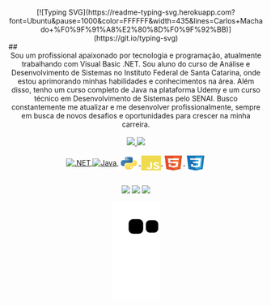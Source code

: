 
### 

<div align="center">[![Typing SVG](https://readme-typing-svg.herokuapp.com?font=Ubuntu&pause=1000&color=FFFFFF&width=435&lines=Carlos+Machado+%F0%9F%91%A8%E2%80%8D%F0%9F%92%BB)](https://git.io/typing-svg)</div>
##

<div align="center">
	<div class="container">
 		 <div class="row justify-content-md-center">
			 <div class="col justify-content-md-center">
		  Sou um profissional apaixonado por tecnologia e programação, atualmente trabalhando com Visual Basic .NET. Sou aluno do curso de Análise e Desenvolvimento de Sistemas no Instituto Federal de Santa Catarina, onde estou aprimorando minhas habilidades e conhecimentos na área. Além disso, tenho um curso completo de Java na plataforma Udemy e um curso técnico em Desenvolvimento de Sistemas pelo SENAI. Busco constantemente me atualizar e me desenvolver profissionalmente, sempre em busca de novos desafios e oportunidades para crescer na minha carreira.
			</div>
		</div>
	</div>
<br>

  <a href="https://github.com/CarlossDMC">

  <img height="155em" src="https://github-readme-stats.vercel.app/api?username=CarlossDMC&show_icons=true&theme=tokyonight&include_all_commits=true&count_private=true&hide=stars,issues"/>
  <img height="155em" src="https://github-readme-stats.vercel.app/api/top-langs/?username=CarlossDMC&layout=compact&langs_count=7&theme=tokyonight"/>
<div>

<div style="display: inline_block"><br>
	 <img align="center" alt=".NET" height="30" width="40" src="https://cdn.jsdelivr.net/gh/devicons/devicon/icons/dotnetcore/dotnetcore-original.svg">
  <img align="center" alt="Java" height="30" width="40" src="https://cdn.jsdelivr.net/gh/devicons/devicon/icons/java/java-original.svg">
  <img align="center" alt="Python" height="30" width="40" src="https://raw.githubusercontent.com/devicons/devicon/master/icons/python/python-original.svg">
  <img align="center" alt="Js" height="30" width="40" src="https://raw.githubusercontent.com/devicons/devicon/master/icons/javascript/javascript-plain.svg">
  <img align="center" alt="HTML" height="30" width="40" src="https://raw.githubusercontent.com/devicons/devicon/master/icons/html5/html5-original.svg">
  <img align="center" alt="CSS" height="30" width="40" src="https://raw.githubusercontent.com/devicons/devicon/master/icons/css3/css3-original.svg">	
</div>

##

<div> 
  
  <a href="https://www.instagram.com/carlosdmcs/" target="_blank"><img src="https://img.shields.io/badge/-Instagram-%23E4405F?style=for-the-badge&logo=instagram&logoColor=white" target="_blank"></a>
  <a href = "carlosdaniel.mc@hotmail.com"><img src="https://img.shields.io/badge/-Gmail-%23333?style=for-the-badge&logo=gmail&logoColor=white" target="_blank"></a>
  <a href="https://www.linkedin.com/in/CarlosDMC/" target="_blank"><img src="https://img.shields.io/badge/-LinkedIn-%230077B5?style=for-the-badge&logo=linkedin&logoColor=white" target="_blank"></a> 
 
![Snake animation](https://github.com/carlossDMC/CarlossDMC/blob/output/github-contribution-grid-snake.svg)
 
</div>

